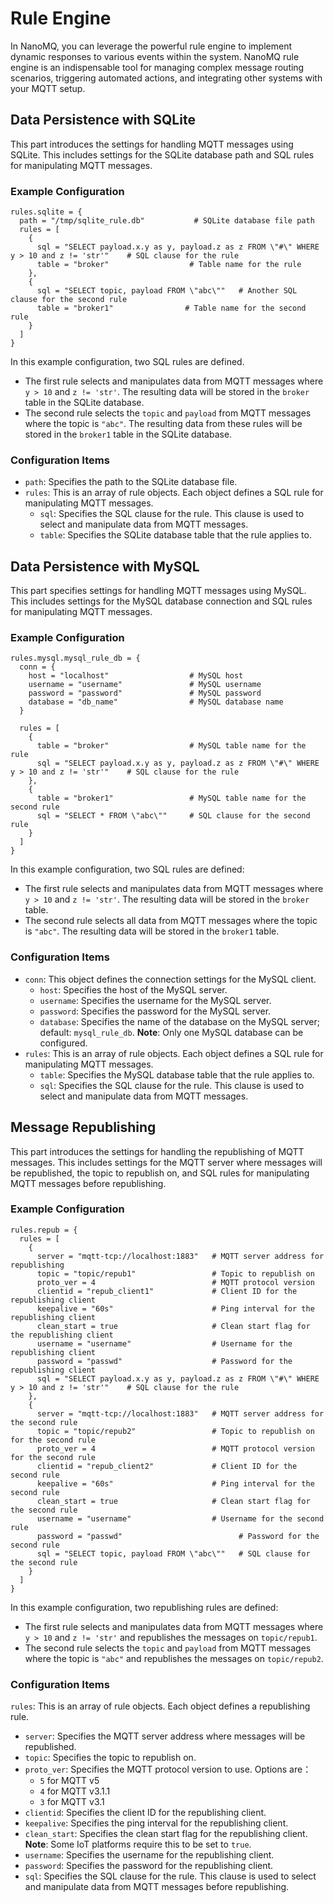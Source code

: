 # Rule Engine

In NanoMQ, you can leverage the powerful rule engine to implement dynamic responses to various events within the system. NanoMQ rule engine is an indispensable tool for managing complex message routing scenarios, triggering automated actions, and integrating other systems with your MQTT setup.

## Data Persistence with SQLite

This part introduces the settings for handling MQTT messages using SQLite. This includes settings for the SQLite database path and SQL rules for manipulating MQTT messages.

### Example Configuration

```hcl
rules.sqlite = {
  path = "/tmp/sqlite_rule.db"           # SQLite database file path
  rules = [
    {
      sql = "SELECT payload.x.y as y, payload.z as z FROM \"#\" WHERE y > 10 and z != 'str'"    # SQL clause for the rule
      table = "broker"                  # Table name for the rule
    },
    {
      sql = "SELECT topic, payload FROM \"abc\""   # Another SQL clause for the second rule
      table = "broker1"                # Table name for the second rule
    }
  ]
}
```

In this example configuration, two SQL rules are defined.

- The first rule selects and manipulates data from MQTT messages where `y > 10` and `z != 'str'`. The resulting data will be stored in the `broker` table in the SQLite database.
- The second rule selects the `topic` and `payload` from MQTT messages where the topic is `"abc"`. The resulting data from these rules will be stored in the  `broker1` table in the SQLite database.

### **Configuration Items**

- `path`: Specifies the path to the SQLite database file. 
- `rules`: This is an array of rule objects. Each object defines a SQL rule for manipulating MQTT messages.
  - `sql`: Specifies the SQL clause for the rule. This clause is used to select and manipulate data from MQTT messages.
  - `table`: Specifies the SQLite database table that the rule applies to.

## Data Persistence with MySQL

This part specifies settings for handling MQTT messages using MySQL. This includes settings for the MySQL database connection and SQL rules for manipulating MQTT messages.

### **Example Configuration**

```hcl
rules.mysql.mysql_rule_db = {
  conn = {
    host = "localhost"                  # MySQL host
    username = "username"               # MySQL username
    password = "password"               # MySQL password
    database = "db_name"                # MySQL database name
  }

  rules = [
    {
      table = "broker"                  # MySQL table name for the rule
      sql = "SELECT payload.x.y as y, payload.z as z FROM \"#\" WHERE y > 10 and z != 'str'"    # SQL clause for the rule
    },
    {
      table = "broker1"                 # MySQL table name for the second rule
      sql = "SELECT * FROM \"abc\""     # SQL clause for the second rule
    }
  ]
}

```

In this example configuration, two SQL rules are defined:

- The first rule selects and manipulates data from MQTT messages where `y > 10` and `z != 'str'`. The resulting data will be stored in the `broker` table.
- The second rule selects all data from MQTT messages where the topic is `"abc"`. The resulting data will be stored in the `broker1` table.

### **Configuration Items**

- `conn`: This object defines the connection settings for the MySQL client.
  - `host`: Specifies the host of the MySQL server. 
  - `username`: Specifies the username for the MySQL server.
  - `password`: Specifies the password for the MySQL server.
  - `database`: Specifies the name of the database on the MySQL server; default: `mysql_rule_db`. **Note**: Only one MySQL database can be configured. <!--@jaylin 这里对吗？-->
- `rules`: This is an array of rule objects. Each object defines a SQL rule for manipulating MQTT messages.
  - `table`: Specifies the MySQL database table that the rule applies to.
  - `sql`: Specifies the SQL clause for the rule. This clause is used to select and manipulate data from MQTT messages.

## Message Republishing

This part introduces the settings for handling the republishing of MQTT messages. This includes settings for the MQTT server where messages will be republished, the topic to republish on, and SQL rules for manipulating MQTT messages before republishing.

### **Example Configuration**

```hcl
rules.repub = {
  rules = [
    {
      server = "mqtt-tcp://localhost:1883"   # MQTT server address for republishing
      topic = "topic/repub1"                 # Topic to republish on
      proto_ver = 4                          # MQTT protocol version
      clientid = "repub_client1"             # Client ID for the republishing client
      keepalive = "60s"                      # Ping interval for the republishing client
      clean_start = true                     # Clean start flag for the republishing client
      username = "username"                  # Username for the republishing client
      password = "passwd"                    # Password for the republishing client
      sql = "SELECT payload.x.y as y, payload.z as z FROM \"#\" WHERE y > 10 and z != 'str'"    # SQL clause for the rule
    },
    {
      server = "mqtt-tcp://localhost:1883"   # MQTT server address for the second rule
      topic = "topic/repub2"                 # Topic to republish on for the second rule
      proto_ver = 4                          # MQTT protocol version for the second rule
      clientid = "repub_client2"             # Client ID for the second rule
      keepalive = "60s"                      # Ping interval for the second rule
      clean_start = true                     # Clean start flag for the second rule
      username = "username"                  # Username for the second rule
      password = "passwd"                          # Password for the second rule
      sql = "SELECT topic, payload FROM \"abc\""   # SQL clause for the second rule
    }
  ]
}
```

In this example configuration, two republishing rules are defined:

- The first rule selects and manipulates data from MQTT messages where `y > 10` and `z != 'str'` and republishes the messages on `topic/repub1`. 
- The second rule selects the `topic` and `payload` from MQTT messages where the topic is `"abc"` and republishes the messages on `topic/repub2`.

### **Configuration Items**

`rules`: This is an array of rule objects. Each object defines a republishing rule.

- `server`: Specifies the MQTT server address where messages will be republished.
- `topic`: Specifies the topic to republish on.
- `proto_ver`: Specifies the MQTT protocol version to use. Options are：
  - `5` for MQTT v5
  - `4` for MQTT v3.1.1
  - `3` for MQTT v3.1
- `clientid`: Specifies the client ID for the republishing client.
- `keepalive`: Specifies the ping interval for the republishing client.
- `clean_start`: Specifies the clean start flag for the republishing client. **Note**: Some IoT platforms require this to be set to `true`.
- `username`: Specifies the username for the republishing client.
- `password`: Specifies the password for the republishing client.
- `sql`: Specifies the SQL clause for the rule. This clause is used to select and manipulate data from MQTT messages before republishing.
